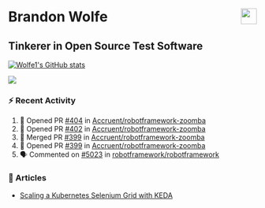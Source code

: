 Brandon Wolfe <a href="https://www.linkedin.com/in/brandon-wolfe1" target="_blank" rel="noreferrer"><img src="https://raw.githubusercontent.com/danielcranney/readme-generator/main/public/icons/socials/linkedin.svg" width="32" height="32" align="right"/></a>
==============================
Tinkerer in Open Source Test Software
-----------------------------

<p align="left"><a href="http://www.github.com/Wolfe1"><img src="https://github-readme-stats.vercel.app/api?username=Wolfe1&show_icons=true&hide=&count_private=true&title_color=0891b2&text_color=ffffff&icon_color=0891b2&bg_color=1c1917&hide_border=true&show_icons=true" alt="Wolfe1's GitHub stats" /></a></p>
<p align="left"><a href="http://www.github.com/Wolfe1"><img src="https://github-readme-streak-stats.herokuapp.com/?user=Wolfe1&stroke=ffffff&background=1c1917&ring=0891b2&fire=0891b2&currStreakNum=ffffff&currStreakLabel=0891b2&sideNums=ffffff&sideLabels=ffffff&dates=ffffff&hide_border=true" /></a></p>

### :zap: Recent Activity
<!--START_SECTION:activity-->
1. 💪 Opened PR [#404](https://github.com/Accruent/robotframework-zoomba/pull/404) in [Accruent/robotframework-zoomba](https://github.com/Accruent/robotframework-zoomba)
2. 💪 Opened PR [#402](https://github.com/Accruent/robotframework-zoomba/pull/402) in [Accruent/robotframework-zoomba](https://github.com/Accruent/robotframework-zoomba)
3. 🎉 Merged PR [#399](https://github.com/Accruent/robotframework-zoomba/pull/399) in [Accruent/robotframework-zoomba](https://github.com/Accruent/robotframework-zoomba)
4. 💪 Opened PR [#399](https://github.com/Accruent/robotframework-zoomba/pull/399) in [Accruent/robotframework-zoomba](https://github.com/Accruent/robotframework-zoomba)
5. 🗣 Commented on [#5023](https://github.com/robotframework/robotframework/issues/5023#issuecomment-2023161842) in [robotframework/robotframework](https://github.com/robotframework/robotframework)
<!--END_SECTION:activity-->

### :newspaper: Articles
- [Scaling a Kubernetes Selenium Grid with KEDA](https://www.linkedin.com/pulse/scaling-kubernetes-selenium-grid-keda-brandon-wolfe)
